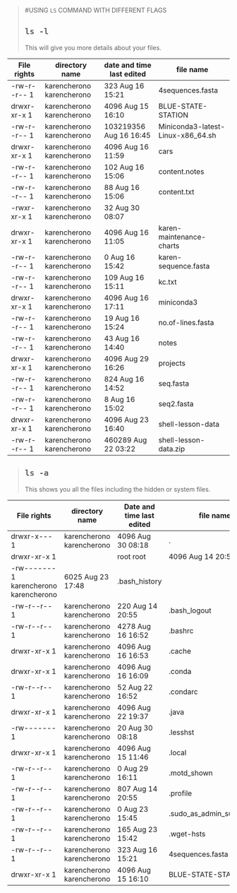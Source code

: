 >#USING `LS` COMMAND WITH DIFFERENT FLAGS
>## `ls -l`
>
>This will give you more details about your files.
>
 | File rights |directory name |date and time last edited | file name |
 | ----------- | ------------- | ------------------------ | ---------- |
 |-rw-r--r-- 1| karencherono karencherono|       323 Aug 16 15:21| 4sequences.fasta|
 |drwxr-xr-x 1| karencherono karencherono |     4096 Aug 15 16:10| BLUE-STATE-STATION|
 | -rw-r--r-- 1 |karencherono karencherono |103219356 Aug 16 16:45 |Miniconda3-latest-Linux-x86_64.sh|
 |drwxr-xr-x 1| karencherono karencherono|      4096 Aug 16 11:59 |cars|
 |-rw-r--r-- 1| karencherono karencherono|       102 Aug 16 15:06 |content.notes|
 |-rw-r--r-- 1| karencherono karencherono|        88 Aug 16 15:06 |content.txt|
 |-rwxr-xr-x 1| karencherono karencherono|        32 Aug 30 08:07|| hello.sh|
 |drwxr-xr-x 1| karencherono karencherono |     4096 Aug 16 11:05| karen-maintenance-charts|
 |-rw-r--r-- 1| karencherono karencherono|         0 Aug 16 15:42| karen-sequence.fasta|
 |-rw-r--r-- 1| karencherono karencherono |      109 Aug 16 15:11 |kc.txt|
 |drwxr-xr-x 1| karencherono karencherono |     4096 Aug 16 17:11| miniconda3||
 |-rw-r--r-- 1| karencherono karencherono |       19 Aug 16 15:24 |no.of-lines.fasta|
 |-rw-r--r-- 1| karencherono karencherono|        43 Aug 16 14:40| notes|
 |drwxr-xr-x 1| karencherono karencherono |     4096 Aug 29 16:26| projects|
 |-rw-r--r-- 1| karencherono karencherono|       824 Aug 16 14:52| seq.fasta|
 |-rw-r--r-- 1 |karencherono karencherono |        8 Aug 16 15:02| seq2.fasta|
 |drwxr-xr-x 1| karencherono karencherono|      4096 Aug 23 16:40 |shell-lesson-data|
 |-rw-r--r-- 1| karencherono karencherono |   460289 Aug 22 03:22| shell-lesson-data.zip|


>## `ls -a`
>This shows you all the files including the hidden or system files.
>
 | File rights | directory name | Date and time last edited | file name |
 | ----------- | -------------- | -------------------- | ------------- |
| drwxr-x--- 1 |karencherono karencherono|      4096 Aug 30 08:18| .|
| drwxr-xr-x 1 ||root         root       |       4096 Aug 14 20:55 |.|
| -rw------- 1 karencherono karencherono |     6025 Aug 23 17:48 |.bash_history|
| -rw-r--r-- 1| karencherono karencherono |      220 Aug 14 20:55 |.bash_logout|
| -rw-r--r-- 1| karencherono karencherono|      4278 Aug 16 16:52 |.bashrc|
| drwxr-xr-x 1 |karencherono karencherono |     4096 Aug 16 16:53| .cache|
| drwxr-xr-x 1 |karencherono karencherono |     4096 Aug 16 16:09| .conda|
| -rw-r--r-- 1| karencherono karencherono  |      52 Aug 22 16:52 |.condarc|
| drwxr-xr-x 1| karencherono karencherono |     4096 Aug 22 19:37| .java|
| -rw------- 1 |karencherono karencherono |       20 Aug 30 08:18| .lesshst|
| drwxr-xr-x 1 |karencherono karencherono |     4096 Aug 15 11:46| .local|
| -rw-r--r-- 1 |karencherono karencherono |        0 Aug 29 16:11| .motd_shown|
| -rw-r--r-- 1 |karencherono karencherono |      807 Aug 14 20:55 |.profile|
| -rw-r--r-- 1| karencherono karencherono|         0 Aug 23 15:45 |.sudo_as_admin_successful|
| -rw-r--r-- 1| karencherono karencherono |      165 Aug 23 15:42| .wget-hsts|
| -rw-r--r-- 1 |karencherono karencherono |      323 Aug 16 15:21| 4sequences.fasta|
| drwxr-xr-x 1 |karencherono karencherono |     4096 Aug 15 16:10| BLUE-STATE-STATION|

